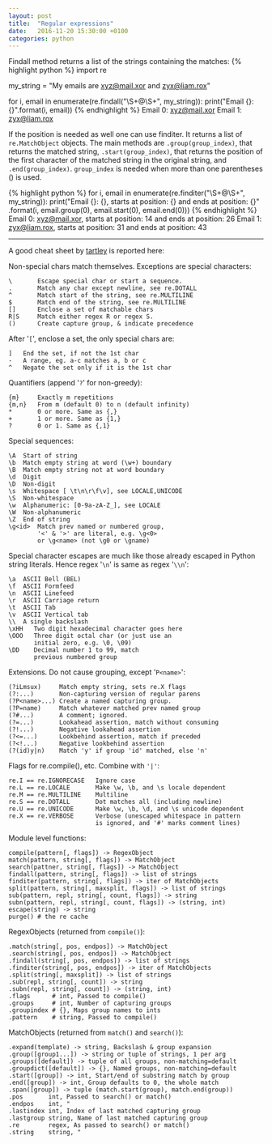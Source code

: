 ```yaml
---
layout: post
title:  "Regular expressions"
date:   2016-11-20 15:30:00 +0100
categories: python
---
```


Findall method returns a list of the strings containing the matches:
{% highlight python %}
import re

my_string = "My emails are xyz@mail.xor and zyx@liam.rox"

for i, email in enumerate(re.findall("\S+@\S+", my_string)):
    print("Email {}: {}".format(i, email))
{% endhighlight %}
Email 0: xyz@mail.xor
Email 1: zyx@liam.rox

If the position is needed as well one can use finditer. It returns a list of `re.MatchObject` objects.
The main methods are `.group(group_index)`, that returns the matched string, `.start(group_index)`,
that returns the position of the first character of the matched string in the original string, and `.end(group_index)`.
`group_index` is needed when more than one parentheses () is used.

{% highlight python %}
for i, email in enumerate(re.finditer("\S+@\S+", my_string)):
    print("Email {}: {}, starts at position: {} and ends at position: {}"
        .format(i, email.group(0), email.start(0), email.end(0)))
{% endhighlight %}
Email 0: xyz@mail.xor, starts at position: 14 and ends at position: 26
Email 1: zyx@liam.rox, starts at position: 31 and ends at position: 43

----------------
A good cheat sheet by [tartley](https://github.com/tartley/python-regex-cheatsheet "https://github.com/tartley/python-regex-cheatsheet") is reported here:

Non-special chars match themselves. Exceptions are special characters:

    \       Escape special char or start a sequence.
    .       Match any char except newline, see re.DOTALL
    ^       Match start of the string, see re.MULTILINE
    $       Match end of the string, see re.MULTILINE
    []      Enclose a set of matchable chars
    R|S     Match either regex R or regex S.
    ()      Create capture group, & indicate precedence

After '``[``', enclose a set, the only special chars are:

    ]   End the set, if not the 1st char
    -   A range, eg. a-c matches a, b or c
    ^   Negate the set only if it is the 1st char

Quantifiers (append '``?``' for non-greedy):

    {m}     Exactly m repetitions
    {m,n}   From m (default 0) to n (default infinity)
    *       0 or more. Same as {,}
    +       1 or more. Same as {1,}
    ?       0 or 1. Same as {,1}

Special sequences:

    \A  Start of string
    \b  Match empty string at word (\w+) boundary
    \B  Match empty string not at word boundary
    \d  Digit
    \D  Non-digit
    \s  Whitespace [ \t\n\r\f\v], see LOCALE,UNICODE
    \S  Non-whitespace
    \w  Alphanumeric: [0-9a-zA-Z_], see LOCALE
    \W  Non-alphanumeric
    \Z  End of string
    \g<id>  Match prev named or numbered group,
            '<' & '>' are literal, e.g. \g<0>
            or \g<name> (not \g0 or \gname)

Special character escapes are much like those already escaped in Python string
literals. Hence regex '``\n``' is same as regex '``\\n``':

    \a  ASCII Bell (BEL)
    \f  ASCII Formfeed
    \n  ASCII Linefeed
    \r  ASCII Carriage return
    \t  ASCII Tab
    \v  ASCII Vertical tab
    \\  A single backslash
    \xHH   Two digit hexadecimal character goes here
    \OOO   Three digit octal char (or just use an
           initial zero, e.g. \0, \09)
    \DD    Decimal number 1 to 99, match
           previous numbered group

Extensions. Do not cause grouping, except '``P<name>``':

    (?iLmsux)     Match empty string, sets re.X flags
    (?:...)       Non-capturing version of regular parens
    (?P<name>...) Create a named capturing group.
    (?P=name)     Match whatever matched prev named group
    (?#...)       A comment; ignored.
    (?=...)       Lookahead assertion, match without consuming
    (?!...)       Negative lookahead assertion
    (?<=...)      Lookbehind assertion, match if preceded
    (?<!...)      Negative lookbehind assertion
    (?(id)y|n)    Match 'y' if group 'id' matched, else 'n'

Flags for re.compile(), etc. Combine with ``'|'``:

    re.I == re.IGNORECASE   Ignore case
    re.L == re.LOCALE       Make \w, \b, and \s locale dependent
    re.M == re.MULTILINE    Multiline
    re.S == re.DOTALL       Dot matches all (including newline)
    re.U == re.UNICODE      Make \w, \b, \d, and \s unicode dependent
    re.X == re.VERBOSE      Verbose (unescaped whitespace in pattern
                            is ignored, and '#' marks comment lines)

Module level functions:

    compile(pattern[, flags]) -> RegexObject
    match(pattern, string[, flags]) -> MatchObject
    search(pattner, string[, flags]) -> MatchObject
    findall(pattern, string[, flags]) -> list of strings
    finditer(pattern, string[, flags]) -> iter of MatchObjects
    split(pattern, string[, maxsplit, flags]) -> list of strings
    sub(pattern, repl, string[, count, flags]) -> string
    subn(pattern, repl, string[, count, flags]) -> (string, int)
    escape(string) -> string
    purge() # the re cache

RegexObjects (returned from ``compile()``):

    .match(string[, pos, endpos]) -> MatchObject
    .search(string[, pos, endpos]) -> MatchObject
    .findall(string[, pos, endpos]) -> list of strings
    .finditer(string[, pos, endpos]) -> iter of MatchObjects
    .split(string[, maxsplit]) -> list of strings
    .sub(repl, string[, count]) -> string
    .subn(repl, string[, count]) -> (string, int)
    .flags      # int, Passed to compile()
    .groups     # int, Number of capturing groups
    .groupindex # {}, Maps group names to ints
    .pattern    # string, Passed to compile()

MatchObjects (returned from ``match()`` and ``search()``):

    .expand(template) -> string, Backslash & group expansion
    .group([group1...]) -> string or tuple of strings, 1 per arg
    .groups([default]) -> tuple of all groups, non-matching=default
    .groupdict([default]) -> {}, Named groups, non-matching=default
    .start([group]) -> int, Start/end of substring match by group
    .end([group]) -> int, Group defaults to 0, the whole match
    .span([group]) -> tuple (match.start(group), match.end(group))
    .pos       int, Passed to search() or match()
    .endpos    int, "
    .lastindex int, Index of last matched capturing group
    .lastgroup string, Name of last matched capturing group
    .re        regex, As passed to search() or match()
    .string    string, "
